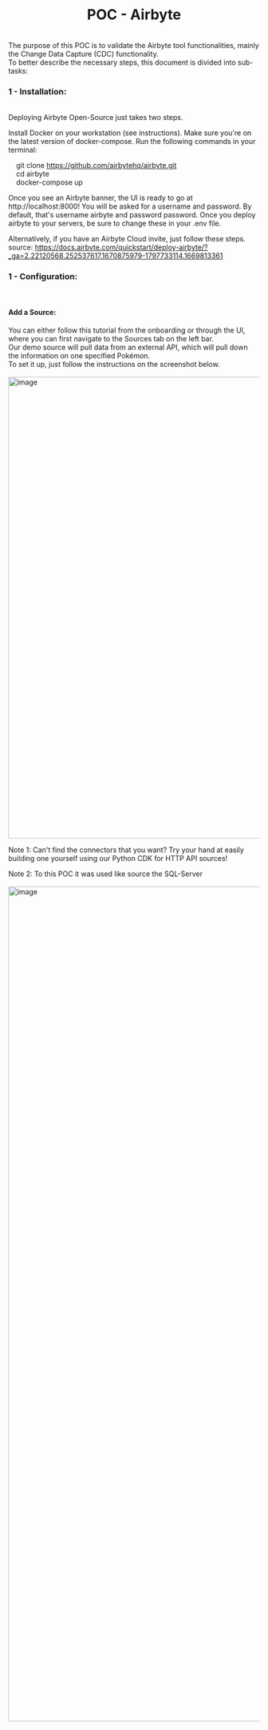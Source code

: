 <h1 align="center"> POC - Airbyte </h1>
<br>
The purpose of this POC is to validate the Airbyte tool functionalities, mainly the Change Data Capture (CDC) functionality.
<br>
To better describe the necessary steps, this document is divided into sub-tasks:
<br>
<h3>1 - Installation: </h3> <br>
Deploying Airbyte Open-Source just takes two steps.

Install Docker on your workstation (see instructions). Make sure you're on the latest version of docker-compose.
Run the following commands in your terminal: <br>

&nbsp;&nbsp;&nbsp; git clone https://github.com/airbytehq/airbyte.git <br>
&nbsp;&nbsp;&nbsp; cd airbyte <br>
&nbsp;&nbsp;&nbsp; docker-compose up <br>

Once you see an Airbyte banner, the UI is ready to go at http://localhost:8000! You will be asked for a username and password. By default, that's username airbyte and password password. Once you deploy airbyte to your servers, be sure to change these in your .env file.

Alternatively, if you have an Airbyte Cloud invite, just follow these steps. <br>
source: https://docs.airbyte.com/quickstart/deploy-airbyte/?_ga=2.22120568.252537617.1670875979-1797733114.1669813361

<h3>1 - Configuration: </h3> <br>
<h4>Add a Source:</h4>
You can either follow this tutorial from the onboarding or through the UI, where you can first navigate to the Sources tab on the left bar. <br>
Our demo source will pull data from an external API, which will pull down the information on one specified Pokémon. <br>
To set it up, just follow the instructions on the screenshot below. <br><br>

<img width="924" alt="image" src="https://user-images.githubusercontent.com/32913011/210249245-d773b0a5-d3fa-46dd-85bc-4b9dfc19f605.png">

Note 1: Can't find the connectors that you want? Try your hand at easily building one yourself using our Python CDK for HTTP API sources! <br> 

Note 2: To this POC it was used like source the SQL-Server <br><br>
<img width="1671" alt="image" src="https://user-images.githubusercontent.com/32913011/210250046-ac658efa-b38a-4120-aab0-6d1c0e2220b7.png">


